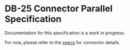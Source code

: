 # DB-25 Connector Parallel Specification
Documentation for this specification is a work in progress.

For now, please refer to the [specs](specs.yaml) for connector details.
